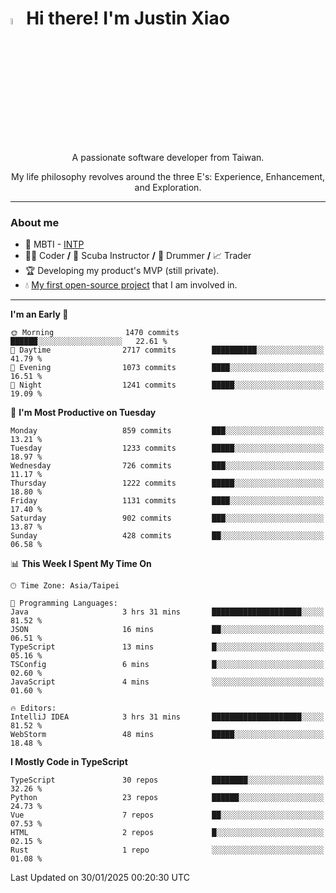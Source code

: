 # <img src="https://media.giphy.com/media/hvRJCLFzcasrR4ia7z/giphy.gif" width="5%">Hi there! I'm Justin Xiao
<p align="center">A passionate software developer from Taiwan.  </p>
<p align="center">My life philosophy revolves around the three E's: Experience, Enhancement, and Exploration.</p>

---
### About me
- 👀 MBTI - [INTP](https://www.16personalities.com/intp-personality)
- 👨‍💻 Coder **/** 🤿 Scuba Instructor **/** 🥁 Drummer **/** 📈 Trader
- 🏆 Developing my product's MVP (still private).
- 💧 [My first open-source project](https://github.com/Game-as-a-Service/Game-Lobby-Web) that I am involved in.

---
<!--START_SECTION:waka-->
**I'm an Early 🐤** 

```text
🌞 Morning                1470 commits        ██████░░░░░░░░░░░░░░░░░░░   22.61 % 
🌆 Daytime                2717 commits        ██████████░░░░░░░░░░░░░░░   41.79 % 
🌃 Evening                1073 commits        ████░░░░░░░░░░░░░░░░░░░░░   16.51 % 
🌙 Night                  1241 commits        █████░░░░░░░░░░░░░░░░░░░░   19.09 % 
```
📅 **I'm Most Productive on Tuesday** 

```text
Monday                   859 commits         ███░░░░░░░░░░░░░░░░░░░░░░   13.21 % 
Tuesday                  1233 commits        █████░░░░░░░░░░░░░░░░░░░░   18.97 % 
Wednesday                726 commits         ███░░░░░░░░░░░░░░░░░░░░░░   11.17 % 
Thursday                 1222 commits        █████░░░░░░░░░░░░░░░░░░░░   18.80 % 
Friday                   1131 commits        ████░░░░░░░░░░░░░░░░░░░░░   17.40 % 
Saturday                 902 commits         ███░░░░░░░░░░░░░░░░░░░░░░   13.87 % 
Sunday                   428 commits         ██░░░░░░░░░░░░░░░░░░░░░░░   06.58 % 
```


📊 **This Week I Spent My Time On** 

```text
🕑︎ Time Zone: Asia/Taipei

💬 Programming Languages: 
Java                     3 hrs 31 mins       ████████████████████░░░░░   81.52 % 
JSON                     16 mins             ██░░░░░░░░░░░░░░░░░░░░░░░   06.51 % 
TypeScript               13 mins             █░░░░░░░░░░░░░░░░░░░░░░░░   05.16 % 
TSConfig                 6 mins              █░░░░░░░░░░░░░░░░░░░░░░░░   02.60 % 
JavaScript               4 mins              ░░░░░░░░░░░░░░░░░░░░░░░░░   01.60 % 

🔥 Editors: 
IntelliJ IDEA            3 hrs 31 mins       ████████████████████░░░░░   81.52 % 
WebStorm                 48 mins             █████░░░░░░░░░░░░░░░░░░░░   18.48 % 
```

**I Mostly Code in TypeScript** 

```text
TypeScript               30 repos            ████████░░░░░░░░░░░░░░░░░   32.26 % 
Python                   23 repos            ██████░░░░░░░░░░░░░░░░░░░   24.73 % 
Vue                      7 repos             ██░░░░░░░░░░░░░░░░░░░░░░░   07.53 % 
HTML                     2 repos             █░░░░░░░░░░░░░░░░░░░░░░░░   02.15 % 
Rust                     1 repo              ░░░░░░░░░░░░░░░░░░░░░░░░░   01.08 % 
```




 Last Updated on 30/01/2025 00:20:30 UTC
<!--END_SECTION:waka-->
